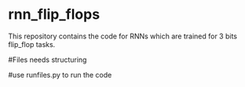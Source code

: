 # rnn_flip_flops
This repository contains the code for RNNs which are trained for 3 bits flip_flop tasks.

#Files needs structuring

#use runfiles.py to run the code
